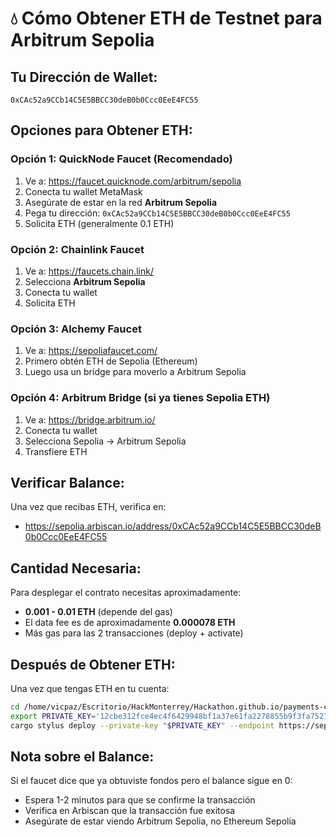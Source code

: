 # 💧 Cómo Obtener ETH de Testnet para Arbitrum Sepolia

## Tu Dirección de Wallet:
```
0xCAc52a9CCb14C5E5BBCC30deB0b0Ccc0EeE4FC55
```

## Opciones para Obtener ETH:

### Opción 1: QuickNode Faucet (Recomendado)
1. Ve a: https://faucet.quicknode.com/arbitrum/sepolia
2. Conecta tu wallet MetaMask
3. Asegúrate de estar en la red **Arbitrum Sepolia**
4. Pega tu dirección: `0xCAc52a9CCb14C5E5BBCC30deB0b0Ccc0EeE4FC55`
5. Solicita ETH (generalmente 0.1 ETH)

### Opción 2: Chainlink Faucet
1. Ve a: https://faucets.chain.link/
2. Selecciona **Arbitrum Sepolia**
3. Conecta tu wallet
4. Solicita ETH

### Opción 3: Alchemy Faucet
1. Ve a: https://sepoliafaucet.com/
2. Primero obtén ETH de Sepolia (Ethereum)
3. Luego usa un bridge para moverlo a Arbitrum Sepolia

### Opción 4: Arbitrum Bridge (si ya tienes Sepolia ETH)
1. Ve a: https://bridge.arbitrum.io/
2. Conecta tu wallet
3. Selecciona Sepolia → Arbitrum Sepolia
4. Transfiere ETH

## Verificar Balance:

Una vez que recibas ETH, verifica en:
- https://sepolia.arbiscan.io/address/0xCAc52a9CCb14C5E5BBCC30deB0b0Ccc0EeE4FC55

## Cantidad Necesaria:

Para desplegar el contrato necesitas aproximadamente:
- **0.001 - 0.01 ETH** (depende del gas)
- El data fee es de aproximadamente **0.000078 ETH**
- Más gas para las 2 transacciones (deploy + activate)

## Después de Obtener ETH:

Una vez que tengas ETH en tu cuenta:

```bash
cd /home/vicpaz/Escritorio/HackMonterrey/Hackathon.github.io/payments-contract
export PRIVATE_KEY='12cbe312fce4ec4f6429948bf1a37e61fa2278855b9f3fa75276da9e1f7ec294'
cargo stylus deploy --private-key "$PRIVATE_KEY" --endpoint https://sepolia-rollup.arbitrum.io/rpc --no-verify
```

## Nota sobre el Balance:

Si el faucet dice que ya obtuviste fondos pero el balance sigue en 0:
- Espera 1-2 minutos para que se confirme la transacción
- Verifica en Arbiscan que la transacción fue exitosa
- Asegúrate de estar viendo Arbitrum Sepolia, no Ethereum Sepolia
